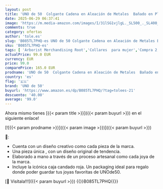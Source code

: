 ```yaml
---
layout: post
title: 'UNO de 50  Colgante Cadena en Aleación de Metales  Bañado en Plata de Ley  Diseño Creativo y Artesanal'
date: 2025-06-29 06:37:41
image: 'https://m.media-amazon.com/images/I/31lSG1vjlgL._SL500_._SL400_.jpg'
comments: true
category: ofertas
author: 'tole.es'
slug: 'B085TL7PHQ-es UNO de 50 Colgante Cadena en Aleación de Metales Bañado en...'
sku: 'B085TL7PHQ-es'
tags: [ 'Arborist Merchandising Root','Collares  para mujer','Compra 2, y obtén un 10% de descuento','Compra 2, y obtén un 10% de descuento_JWL','Joyería para mujer','Moda','Moda Mujer','Self Service','Special Features Stores','c8538d25-3af9-48d3-aeff-5f3ce5572a36_0','c8538d25-3af9-48d3-aeff-5f3ce5572a36_6301','de','ley','plata','uno de 50','🇪🇸', ]
actualPrice: 99.0 EUR
currency: EUR
price: 99.0
comparePrice: 165.0 EUR
prodname: 'UNO de 50  Colgante Cadena en Aleación de Metales  Bañado en Plata de Ley  Diseño Creativo y Artesanal'
country: 'es'
flag: '🇪🇸'
brand: 'UNO de 50'
buyurl: 'https://www.amazon.es/dp/B085TL7PHQ/?tag=tolees-21'
descuento: '40.00'
average: '99.0'
---
```


Ahora mismo tienes [{{< param title >}}]({{< param buyurl >}}) en el siguiente enlace!

[![{{< param prodname >}}]({{< param image >}})]({{< param buyurl >}})

🔎:

- Cuenta con un diseño creativo como cada pieza de la marca.
- Una pieza única , con un diseño original de tendencia.
- Elaborado a mano a través de un proceso artesanal como cada joya de la marca.
- Incluye la icónica caja candado roja. Un packaging ideal para regalo donde poder guardar tus joyas favoritas de UNOde50.

[🛒 Visítala!!!]({{< param buyurl >}})
{{<world>}}B085TL7PHQ{{</world>}}
